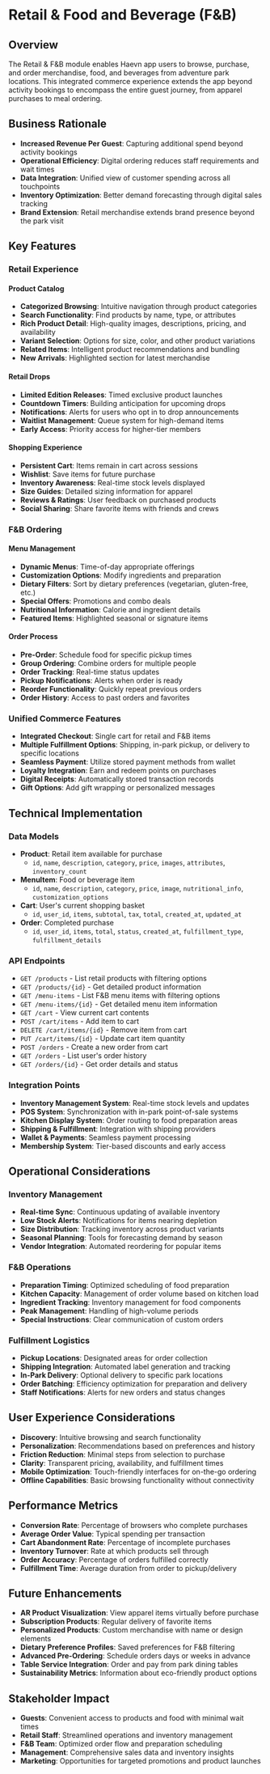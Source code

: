 # Retail & Food and Beverage (F&B)

## Overview

The Retail & F&B module enables Haevn app users to browse, purchase, and order merchandise, food, and beverages from adventure park locations. This integrated commerce experience extends the app beyond activity bookings to encompass the entire guest journey, from apparel purchases to meal ordering.

## Business Rationale

* **Increased Revenue Per Guest**: Capturing additional spend beyond activity bookings
* **Operational Efficiency**: Digital ordering reduces staff requirements and wait times
* **Data Integration**: Unified view of customer spending across all touchpoints
* **Inventory Optimization**: Better demand forecasting through digital sales tracking
* **Brand Extension**: Retail merchandise extends brand presence beyond the park visit

## Key Features

### Retail Experience

#### Product Catalog

* **Categorized Browsing**: Intuitive navigation through product categories
* **Search Functionality**: Find products by name, type, or attributes
* **Rich Product Detail**: High-quality images, descriptions, pricing, and availability
* **Variant Selection**: Options for size, color, and other product variations
* **Related Items**: Intelligent product recommendations and bundling
* **New Arrivals**: Highlighted section for latest merchandise

#### Retail Drops

* **Limited Edition Releases**: Timed exclusive product launches
* **Countdown Timers**: Building anticipation for upcoming drops
* **Notifications**: Alerts for users who opt in to drop announcements
* **Waitlist Management**: Queue system for high-demand items
* **Early Access**: Priority access for higher-tier members

#### Shopping Experience

* **Persistent Cart**: Items remain in cart across sessions
* **Wishlist**: Save items for future purchase
* **Inventory Awareness**: Real-time stock levels displayed
* **Size Guides**: Detailed sizing information for apparel
* **Reviews & Ratings**: User feedback on purchased products
* **Social Sharing**: Share favorite items with friends and crews

### F&B Ordering

#### Menu Management

* **Dynamic Menus**: Time-of-day appropriate offerings
* **Customization Options**: Modify ingredients and preparation
* **Dietary Filters**: Sort by dietary preferences (vegetarian, gluten-free, etc.)
* **Special Offers**: Promotions and combo deals
* **Nutritional Information**: Calorie and ingredient details
* **Featured Items**: Highlighted seasonal or signature items

#### Order Process

* **Pre-Order**: Schedule food for specific pickup times
* **Group Ordering**: Combine orders for multiple people
* **Order Tracking**: Real-time status updates
* **Pickup Notifications**: Alerts when order is ready
* **Reorder Functionality**: Quickly repeat previous orders
* **Order History**: Access to past orders and favorites

### Unified Commerce Features

* **Integrated Checkout**: Single cart for retail and F&B items
* **Multiple Fulfillment Options**: Shipping, in-park pickup, or delivery to specific locations
* **Seamless Payment**: Utilize stored payment methods from wallet
* **Loyalty Integration**: Earn and redeem points on purchases
* **Digital Receipts**: Automatically stored transaction records
* **Gift Options**: Add gift wrapping or personalized messages

## Technical Implementation

### Data Models

* **Product**: Retail item available for purchase
  * `id`, `name`, `description`, `category`, `price`, `images`, `attributes`, `inventory_count`
* **MenuItem**: Food or beverage item
  * `id`, `name`, `description`, `category`, `price`, `image`, `nutritional_info`, `customization_options`
* **Cart**: User's current shopping basket
  * `id`, `user_id`, `items`, `subtotal`, `tax`, `total`, `created_at`, `updated_at`
* **Order**: Completed purchase
  * `id`, `user_id`, `items`, `total`, `status`, `created_at`, `fulfillment_type`, `fulfillment_details`

### API Endpoints

* `GET /products` - List retail products with filtering options
* `GET /products/{id}` - Get detailed product information
* `GET /menu-items` - List F&B menu items with filtering options
* `GET /menu-items/{id}` - Get detailed menu item information
* `GET /cart` - View current cart contents
* `POST /cart/items` - Add item to cart
* `DELETE /cart/items/{id}` - Remove item from cart
* `PUT /cart/items/{id}` - Update cart item quantity
* `POST /orders` - Create a new order from cart
* `GET /orders` - List user's order history
* `GET /orders/{id}` - Get order details and status

### Integration Points

* **Inventory Management System**: Real-time stock levels and updates
* **POS System**: Synchronization with in-park point-of-sale systems
* **Kitchen Display System**: Order routing to food preparation areas
* **Shipping & Fulfillment**: Integration with shipping providers
* **Wallet & Payments**: Seamless payment processing
* **Membership System**: Tier-based discounts and early access

## Operational Considerations

### Inventory Management

* **Real-time Sync**: Continuous updating of available inventory
* **Low Stock Alerts**: Notifications for items nearing depletion
* **Size Distribution**: Tracking inventory across product variants
* **Seasonal Planning**: Tools for forecasting demand by season
* **Vendor Integration**: Automated reordering for popular items

### F&B Operations

* **Preparation Timing**: Optimized scheduling of food preparation
* **Kitchen Capacity**: Management of order volume based on kitchen load
* **Ingredient Tracking**: Inventory management for food components
* **Peak Management**: Handling of high-volume periods
* **Special Instructions**: Clear communication of custom orders

### Fulfillment Logistics

* **Pickup Locations**: Designated areas for order collection
* **Shipping Integration**: Automated label generation and tracking
* **In-Park Delivery**: Optional delivery to specific park locations
* **Order Batching**: Efficiency optimization for preparation and delivery
* **Staff Notifications**: Alerts for new orders and status changes

## User Experience Considerations

* **Discovery**: Intuitive browsing and search functionality
* **Personalization**: Recommendations based on preferences and history
* **Friction Reduction**: Minimal steps from selection to purchase
* **Clarity**: Transparent pricing, availability, and fulfillment times
* **Mobile Optimization**: Touch-friendly interfaces for on-the-go ordering
* **Offline Capabilities**: Basic browsing functionality without connectivity

## Performance Metrics

* **Conversion Rate**: Percentage of browsers who complete purchases
* **Average Order Value**: Typical spending per transaction
* **Cart Abandonment Rate**: Percentage of incomplete purchases
* **Inventory Turnover**: Rate at which products sell through
* **Order Accuracy**: Percentage of orders fulfilled correctly
* **Fulfillment Time**: Average duration from order to pickup/delivery

## Future Enhancements

* **AR Product Visualization**: View apparel items virtually before purchase
* **Subscription Products**: Regular delivery of favorite items
* **Personalized Products**: Custom merchandise with name or design elements
* **Dietary Preference Profiles**: Saved preferences for F&B filtering
* **Advanced Pre-Ordering**: Schedule orders days or weeks in advance
* **Table Service Integration**: Order and pay from park dining tables
* **Sustainability Metrics**: Information about eco-friendly product options

## Stakeholder Impact

* **Guests**: Convenient access to products and food with minimal wait times
* **Retail Staff**: Streamlined operations and inventory management
* **F&B Team**: Optimized order flow and preparation scheduling
* **Management**: Comprehensive sales data and inventory insights
* **Marketing**: Opportunities for targeted promotions and product launches
